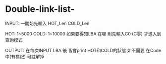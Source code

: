 # Double-link-list-

INPUT:
一開始先輸入 HOT_Len  COLD_Len

HOT:   1~5000
COLD:  1~10000
如果要得知LBA 在哪
則先輸入C0  (C零)
才進入到查詢模式


OUTPUT:
在每次INPUT LBA 後 
皆會print HOT和COLD的狀態
如不需要 在Code中(有標記) 可註解掉
